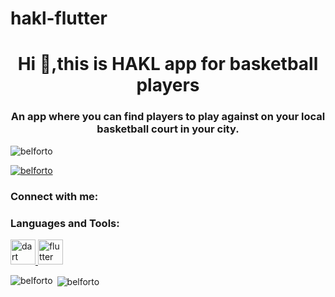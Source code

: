 # hakl-flutter
<h1 align="center">Hi 👋,this is HAKL app for basketball players</h1>
<h3 align="center">An app where you can find players to play against on your local basketball court in your city.</h3>

<p align="left"> <img src="https://komarev.com/ghpvc/?username=belforto&label=Profile%20views&color=0e75b6&style=flat" alt="belforto" /> </p>

<p align="left"> <a href="https://github.com/ryo-ma/github-profile-trophy"><img src="https://github-profile-trophy.vercel.app/?username=belforto" alt="belforto" /></a> </p>

<h3 align="left">Connect with me:</h3>
<p align="left">
</p>

<h3 align="left">Languages and Tools:</h3>
<p align="left"> <a href="https://dart.dev" target="_blank" rel="noreferrer"> <img src="https://www.vectorlogo.zone/logos/dartlang/dartlang-icon.svg" alt="dart" width="40" height="40"/> </a> <a href="https://flutter.dev" target="_blank" rel="noreferrer"> <img src="https://www.vectorlogo.zone/logos/flutterio/flutterio-icon.svg" alt="flutter" width="40" height="40"/> </a> </p>

<p><img align="left" src="https://github-readme-stats.vercel.app/api/top-langs?username=belforto&show_icons=true&locale=en&layout=compact" alt="belforto" /></p>

<p>&nbsp;<img align="center" src="https://github-readme-stats.vercel.app/api?username=belforto&show_icons=true&locale=en" alt="belforto" /></p>
